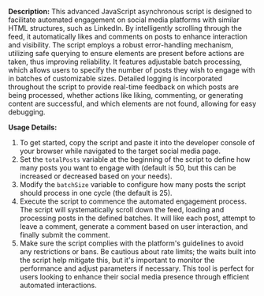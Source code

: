 **Description:** This advanced JavaScript asynchronous script is designed to facilitate automated engagement on social media platforms with similar HTML structures, such as LinkedIn. By intelligently scrolling through the feed, it automatically likes and comments on posts to enhance interaction and visibility. The script employs a robust error-handling mechanism, utilizing safe querying to ensure elements are present before actions are taken, thus improving reliability. It features adjustable batch processing, which allows users to specify the number of posts they wish to engage with in batches of customizable sizes. Detailed logging is incorporated throughout the script to provide real-time feedback on which posts are being processed, whether actions like liking, commenting, or generating content are successful, and which elements are not found, allowing for easy debugging.

**Usage Details:** 
1. To get started, copy the script and paste it into the developer console of your browser while navigated to the target social media page.
2. Set the `totalPosts` variable at the beginning of the script to define how many posts you want to engage with (default is 50, but this can be increased or decreased based on your needs).
3. Modify the `batchSize` variable to configure how many posts the script should process in one cycle (the default is 25).
4. Execute the script to commence the automated engagement process. The script will systematically scroll down the feed, loading and processing posts in the defined batches. It will like each post, attempt to leave a comment, generate a comment based on user interaction, and finally submit the comment. 
5. Make sure the script complies with the platform's guidelines to avoid any restrictions or bans. Be cautious about rate limits; the waits built into the script help mitigate this, but it's important to monitor the performance and adjust parameters if necessary. This tool is perfect for users looking to enhance their social media presence through efficient automated interactions.
